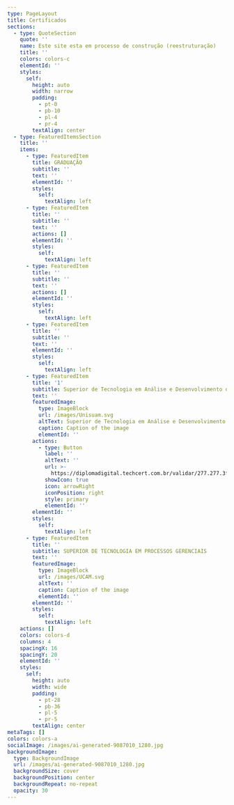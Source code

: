 ```yaml
---
type: PageLayout
title: Certificados
sections:
  - type: QuoteSection
    quote: ''
    name: Este site esta em processo de construção (reestruturação)
    title: ''
    colors: colors-c
    elementId: ''
    styles:
      self:
        height: auto
        width: narrow
        padding:
          - pt-0
          - pb-10
          - pl-4
          - pr-4
        textAlign: center
  - type: FeaturedItemsSection
    title: ''
    items:
      - type: FeaturedItem
        title: GRADUAÇÃO
        subtitle: ''
        text: ''
        elementId: ''
        styles:
          self:
            textAlign: left
      - type: FeaturedItem
        title: ''
        subtitle: ''
        text: ''
        actions: []
        elementId: ''
        styles:
          self:
            textAlign: left
      - type: FeaturedItem
        title: ''
        subtitle: ''
        text: ''
        actions: []
        elementId: ''
        styles:
          self:
            textAlign: left
      - type: FeaturedItem
        title: ''
        subtitle: ''
        text: ''
        elementId: ''
        styles:
          self:
            textAlign: left
      - type: FeaturedItem
        title: '1'
        subtitle: Superior de Tecnologia em Análise e Desenvolvimento de Sistemas
        text: ''
        featuredImage:
          type: ImageBlock
          url: /images/Unisuam.svg
          altText: Superior de Tecnologia em Análise e Desenvolvimento de Sistemas
          caption: Caption of the image
          elementId: ''
        actions:
          - type: Button
            label: ''
            altText: ''
            url: >-
              https://diplomadigital.techcert.com.br/validar/277.277.3fffaad89179
            showIcon: true
            icon: arrowRight
            iconPosition: right
            style: primary
            elementId: ''
        elementId: ''
        styles:
          self:
            textAlign: left
      - type: FeaturedItem
        title: ''
        subtitle: SUPERIOR DE TECNOLOGIA EM PROCESSOS GERENCIAIS
        text: ''
        featuredImage:
          type: ImageBlock
          url: /images/UCAM.svg
          altText: ''
          caption: Caption of the image
          elementId: ''
        elementId: ''
        styles:
          self:
            textAlign: left
    actions: []
    colors: colors-d
    columns: 4
    spacingX: 16
    spacingY: 20
    elementId: ''
    styles:
      self:
        height: auto
        width: wide
        padding:
          - pt-28
          - pb-36
          - pl-5
          - pr-5
        textAlign: center
metaTags: []
colors: colors-a
socialImage: /images/ai-generated-9087010_1280.jpg
backgroundImage:
  type: BackgroundImage
  url: /images/ai-generated-9087010_1280.jpg
  backgroundSize: cover
  backgroundPosition: center
  backgroundRepeat: no-repeat
  opacity: 30
---
```


